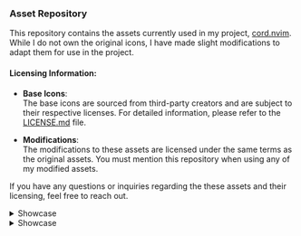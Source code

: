 ### Asset Repository

This repository contains the assets currently used in my project, [cord.nvim](https://github.com/vyfor/cord.nvim). While I do not own the original icons, I have made slight modifications to adapt them for use in the project.

#### Licensing Information:
- **Base Icons**:  
  The base icons are sourced from third-party creators and are subject to their respective licenses. For detailed information, please refer to the [LICENSE.md](LICENSE.md) file.
  
- **Modifications**:  
  The modifications to these assets are licensed under the same terms as the original assets. You must mention this repository when using any of my modified assets.

If you have any questions or inquiries regarding the these assets and their licensing, feel free to reach out.

<details><summary>Showcase</summary>

| Icon | onyx | pastel |
|------|---------|---------|
| ahk.png | <img src='icons/onyx/ahk.png' alt='ahk.png' width='256' height='256' /> | <img src='icons/pastel/ahk.png' alt='ahk.png' width='256' height='256' /> |
| assembly.png | <img src='icons/onyx/assembly.png' alt='assembly.png' width='256' height='256' /> | <img src='icons/pastel/assembly.png' alt='assembly.png' width='256' height='256' /> |
| astro.png | <img src='icons/onyx/astro.png' alt='astro.png' width='256' height='256' /> | <img src='icons/pastel/astro.png' alt='astro.png' width='256' height='256' /> |
| astronvim.png | <img src='icons/onyx/astronvim.png' alt='astronvim.png' width='256' height='256' /> | <img src='icons/pastel/astronvim.png' alt='astronvim.png' width='256' height='256' /> |
| book.png | <img src='icons/onyx/book.png' alt='book.png' width='256' height='256' /> | <img src='icons/pastel/book.png' alt='book.png' width='256' height='256' /> |
| c.png | <img src='icons/onyx/c.png' alt='c.png' width='256' height='256' /> | <img src='icons/pastel/c.png' alt='c.png' width='256' height='256' /> |
| cargo.png | <img src='icons/onyx/cargo.png' alt='cargo.png' width='256' height='256' /> | <img src='icons/pastel/cargo.png' alt='cargo.png' width='256' height='256' /> |
| clojure.png | <img src='icons/onyx/clojure.png' alt='clojure.png' width='256' height='256' /> | <img src='icons/pastel/clojure.png' alt='clojure.png' width='256' height='256' /> |
| cpp.png | <img src='icons/onyx/cpp.png' alt='cpp.png' width='256' height='256' /> | <img src='icons/pastel/cpp.png' alt='cpp.png' width='256' height='256' /> |
| crystal.png | <img src='icons/onyx/crystal.png' alt='crystal.png' width='256' height='256' /> | <img src='icons/pastel/crystal.png' alt='crystal.png' width='256' height='256' /> |
| csharp.png | <img src='icons/onyx/csharp.png' alt='csharp.png' width='256' height='256' /> | <img src='icons/pastel/csharp.png' alt='csharp.png' width='256' height='256' /> |
| css.png | <img src='icons/onyx/css.png' alt='css.png' width='256' height='256' /> | <img src='icons/pastel/css.png' alt='css.png' width='256' height='256' /> |
| d.png | <img src='icons/onyx/d.png' alt='d.png' width='256' height='256' /> | <img src='icons/pastel/d.png' alt='d.png' width='256' height='256' /> |
| dart.png | <img src='icons/onyx/dart.png' alt='dart.png' width='256' height='256' /> | <img src='icons/pastel/dart.png' alt='dart.png' width='256' height='256' /> |
| dashboard.png | <img src='icons/onyx/dashboard.png' alt='dashboard.png' width='256' height='256' /> | <img src='icons/pastel/dashboard.png' alt='dashboard.png' width='256' height='256' /> |
| docker.png | <img src='icons/onyx/docker.png' alt='docker.png' width='256' height='256' /> | <img src='icons/pastel/docker.png' alt='docker.png' width='256' height='256' /> |
| elixir.png | <img src='icons/onyx/elixir.png' alt='elixir.png' width='256' height='256' /> | <img src='icons/pastel/elixir.png' alt='elixir.png' width='256' height='256' /> |
| erlang.png | <img src='icons/onyx/erlang.png' alt='erlang.png' width='256' height='256' /> | <img src='icons/pastel/erlang.png' alt='erlang.png' width='256' height='256' /> |
| folder.png | <img src='icons/onyx/folder.png' alt='folder.png' width='256' height='256' /> | <img src='icons/pastel/folder.png' alt='folder.png' width='256' height='256' /> |
| fsharp.png | <img src='icons/onyx/fsharp.png' alt='fsharp.png' width='256' height='256' /> | <img src='icons/pastel/fsharp.png' alt='fsharp.png' width='256' height='256' /> |
| git.png | <img src='icons/onyx/git.png' alt='git.png' width='256' height='256' /> | <img src='icons/pastel/git.png' alt='git.png' width='256' height='256' /> |
| gml.png | <img src='icons/onyx/gml.png' alt='gml.png' width='256' height='256' /> | <img src='icons/pastel/gml.png' alt='gml.png' width='256' height='256' /> |
| go.png | <img src='icons/onyx/go.png' alt='go.png' width='256' height='256' /> | <img src='icons/pastel/go.png' alt='go.png' width='256' height='256' /> |
| gradle.png | <img src='icons/onyx/gradle.png' alt='gradle.png' width='256' height='256' /> | <img src='icons/pastel/gradle.png' alt='gradle.png' width='256' height='256' /> |
| groovy.png | <img src='icons/onyx/groovy.png' alt='groovy.png' width='256' height='256' /> | <img src='icons/pastel/groovy.png' alt='groovy.png' width='256' height='256' /> |
| haskell.png | <img src='icons/onyx/haskell.png' alt='haskell.png' width='256' height='256' /> | <img src='icons/pastel/haskell.png' alt='haskell.png' width='256' height='256' /> |
| haxe.png | <img src='icons/onyx/haxe.png' alt='haxe.png' width='256' height='256' /> | <img src='icons/pastel/haxe.png' alt='haxe.png' width='256' height='256' /> |
| html.png | <img src='icons/onyx/html.png' alt='html.png' width='256' height='256' /> | <img src='icons/pastel/html.png' alt='html.png' width='256' height='256' /> |
| idle.png | <img src='icons/onyx/idle.png' alt='idle.png' width='256' height='256' /> | <img src='icons/pastel/idle.png' alt='idle.png' width='256' height='256' /> |
| java.png | <img src='icons/onyx/java.png' alt='java.png' width='256' height='256' /> | <img src='icons/pastel/java.png' alt='java.png' width='256' height='256' /> |
| javascript.png | <img src='icons/onyx/javascript.png' alt='javascript.png' width='256' height='256' /> | <img src='icons/pastel/javascript.png' alt='javascript.png' width='256' height='256' /> |
| json.png | <img src='icons/onyx/json.png' alt='json.png' width='256' height='256' /> | <img src='icons/pastel/json.png' alt='json.png' width='256' height='256' /> |
| julia.png | <img src='icons/onyx/julia.png' alt='julia.png' width='256' height='256' /> | <img src='icons/pastel/julia.png' alt='julia.png' width='256' height='256' /> |
| keyboard.png | <img src='icons/onyx/keyboard.png' alt='keyboard.png' width='256' height='256' /> | <img src='icons/pastel/keyboard.png' alt='keyboard.png' width='256' height='256' /> |
| kotlin.png | <img src='icons/onyx/kotlin.png' alt='kotlin.png' width='256' height='256' /> | <img src='icons/pastel/kotlin.png' alt='kotlin.png' width='256' height='256' /> |
| latex.png | <img src='icons/onyx/latex.png' alt='latex.png' width='256' height='256' /> | <img src='icons/pastel/latex.png' alt='latex.png' width='256' height='256' /> |
| license.png | <img src='icons/onyx/license.png' alt='license.png' width='256' height='256' /> | <img src='icons/pastel/license.png' alt='license.png' width='256' height='256' /> |
| lisp.png | <img src='icons/onyx/lisp.png' alt='lisp.png' width='256' height='256' /> | <img src='icons/pastel/lisp.png' alt='lisp.png' width='256' height='256' /> |
| lsp.png | <img src='icons/onyx/lsp.png' alt='lsp.png' width='256' height='256' /> | <img src='icons/pastel/lsp.png' alt='lsp.png' width='256' height='256' /> |
| lua.png | <img src='icons/onyx/lua.png' alt='lua.png' width='256' height='256' /> | <img src='icons/pastel/lua.png' alt='lua.png' width='256' height='256' /> |
| lunarvim.png | <img src='icons/onyx/lunarvim.png' alt='lunarvim.png' width='256' height='256' /> | <img src='icons/pastel/lunarvim.png' alt='lunarvim.png' width='256' height='256' /> |
| markdown.png | <img src='icons/onyx/markdown.png' alt='markdown.png' width='256' height='256' /> | <img src='icons/pastel/markdown.png' alt='markdown.png' width='256' height='256' /> |
| maven.png | <img src='icons/onyx/maven.png' alt='maven.png' width='256' height='256' /> | <img src='icons/pastel/maven.png' alt='maven.png' width='256' height='256' /> |
| neovim.png | <img src='icons/onyx/neovim.png' alt='neovim.png' width='256' height='256' /> | <img src='icons/pastel/neovim.png' alt='neovim.png' width='256' height='256' /> |
| nim.png | <img src='icons/onyx/nim.png' alt='nim.png' width='256' height='256' /> | <img src='icons/pastel/nim.png' alt='nim.png' width='256' height='256' /> |
| nix.png | <img src='icons/onyx/nix.png' alt='nix.png' width='256' height='256' /> | <img src='icons/pastel/nix.png' alt='nix.png' width='256' height='256' /> |
| nvchad.png | <img src='icons/onyx/nvchad.png' alt='nvchad.png' width='256' height='256' /> | <img src='icons/pastel/nvchad.png' alt='nvchad.png' width='256' height='256' /> |
| nvidia.png | <img src='icons/onyx/nvidia.png' alt='nvidia.png' width='256' height='256' /> | <img src='icons/pastel/nvidia.png' alt='nvidia.png' width='256' height='256' /> |
| ocaml.png | <img src='icons/onyx/ocaml.png' alt='ocaml.png' width='256' height='256' /> | <img src='icons/pastel/ocaml.png' alt='ocaml.png' width='256' height='256' /> |
| pascal.png | <img src='icons/onyx/pascal.png' alt='pascal.png' width='256' height='256' /> | <img src='icons/pastel/pascal.png' alt='pascal.png' width='256' height='256' /> |
| perl.png | <img src='icons/onyx/perl.png' alt='perl.png' width='256' height='256' /> | <img src='icons/pastel/perl.png' alt='perl.png' width='256' height='256' /> |
| phoenix.png | <img src='icons/onyx/phoenix.png' alt='phoenix.png' width='256' height='256' /> | <img src='icons/pastel/phoenix.png' alt='phoenix.png' width='256' height='256' /> |
| php.png | <img src='icons/onyx/php.png' alt='php.png' width='256' height='256' /> | <img src='icons/pastel/php.png' alt='php.png' width='256' height='256' /> |
| plugin.png | <img src='icons/onyx/plugin.png' alt='plugin.png' width='256' height='256' /> | <img src='icons/pastel/plugin.png' alt='plugin.png' width='256' height='256' /> |
| postcss.png | <img src='icons/onyx/postcss.png' alt='postcss.png' width='256' height='256' /> | <img src='icons/pastel/postcss.png' alt='postcss.png' width='256' height='256' /> |
| powershell.png | <img src='icons/onyx/powershell.png' alt='powershell.png' width='256' height='256' /> | <img src='icons/pastel/powershell.png' alt='powershell.png' width='256' height='256' /> |
| python.png | <img src='icons/onyx/python.png' alt='python.png' width='256' height='256' /> | <img src='icons/pastel/python.png' alt='python.png' width='256' height='256' /> |
| quarto.png | <img src='icons/onyx/quarto.png' alt='quarto.png' width='256' height='256' /> | <img src='icons/pastel/quarto.png' alt='quarto.png' width='256' height='256' /> |
| r.png | <img src='icons/onyx/r.png' alt='r.png' width='256' height='256' /> | <img src='icons/pastel/r.png' alt='r.png' width='256' height='256' /> |
| react.png | <img src='icons/onyx/react.png' alt='react.png' width='256' height='256' /> | <img src='icons/pastel/react.png' alt='react.png' width='256' height='256' /> |
| ruby.png | <img src='icons/onyx/ruby.png' alt='ruby.png' width='256' height='256' /> | <img src='icons/pastel/ruby.png' alt='ruby.png' width='256' height='256' /> |
| rust.png | <img src='icons/onyx/rust.png' alt='rust.png' width='256' height='256' /> | <img src='icons/pastel/rust.png' alt='rust.png' width='256' height='256' /> |
| scala.png | <img src='icons/onyx/scala.png' alt='scala.png' width='256' height='256' /> | <img src='icons/pastel/scala.png' alt='scala.png' width='256' height='256' /> |
| scss.png | <img src='icons/onyx/scss.png' alt='scss.png' width='256' height='256' /> | <img src='icons/pastel/scss.png' alt='scss.png' width='256' height='256' /> |
| shell.png | <img src='icons/onyx/shell.png' alt='shell.png' width='256' height='256' /> | <img src='icons/pastel/shell.png' alt='shell.png' width='256' height='256' /> |
| sql.png | <img src='icons/onyx/sql.png' alt='sql.png' width='256' height='256' /> | <img src='icons/pastel/sql.png' alt='sql.png' width='256' height='256' /> |
| svelte.png | <img src='icons/onyx/svelte.png' alt='svelte.png' width='256' height='256' /> | <img src='icons/pastel/svelte.png' alt='svelte.png' width='256' height='256' /> |
| swift.png | <img src='icons/onyx/swift.png' alt='swift.png' width='256' height='256' /> | <img src='icons/pastel/swift.png' alt='swift.png' width='256' height='256' /> |
| telescope.png | <img src='icons/onyx/telescope.png' alt='telescope.png' width='256' height='256' /> | <img src='icons/pastel/telescope.png' alt='telescope.png' width='256' height='256' /> |
| text.png | <img src='icons/onyx/text.png' alt='text.png' width='256' height='256' /> | <img src='icons/pastel/text.png' alt='text.png' width='256' height='256' /> |
| toml.png | <img src='icons/onyx/toml.png' alt='toml.png' width='256' height='256' /> | <img src='icons/pastel/toml.png' alt='toml.png' width='256' height='256' /> |
| typescript.png | <img src='icons/onyx/typescript.png' alt='typescript.png' width='256' height='256' /> | <img src='icons/pastel/typescript.png' alt='typescript.png' width='256' height='256' /> |
| v.png | <img src='icons/onyx/v.png' alt='v.png' width='256' height='256' /> | <img src='icons/pastel/v.png' alt='v.png' width='256' height='256' /> |
| vim.png | <img src='icons/onyx/vim.png' alt='vim.png' width='256' height='256' /> | <img src='icons/pastel/vim.png' alt='vim.png' width='256' height='256' /> |
| viml.png | <img src='icons/onyx/viml.png' alt='viml.png' width='256' height='256' /> | <img src='icons/pastel/viml.png' alt='viml.png' width='256' height='256' /> |
| vue.png | <img src='icons/onyx/vue.png' alt='vue.png' width='256' height='256' /> | <img src='icons/pastel/vue.png' alt='vue.png' width='256' height='256' /> |
| xml.png | <img src='icons/onyx/xml.png' alt='xml.png' width='256' height='256' /> | <img src='icons/pastel/xml.png' alt='xml.png' width='256' height='256' /> |
| yaml.png | <img src='icons/onyx/yaml.png' alt='yaml.png' width='256' height='256' /> | <img src='icons/pastel/yaml.png' alt='yaml.png' width='256' height='256' /> |
| zig.png | <img src='icons/onyx/zig.png' alt='zig.png' width='256' height='256' /> | <img src='icons/pastel/zig.png' alt='zig.png' width='256' height='256' /> |
</details>
</details>

<details id=showcase><summary>Showcase</summary>

| Icon | onyx | pastel |
|------|---------|---------|
| ahk.png | <img src='icons/onyx/ahk.png' alt='ahk.png' width='256' height='256' /> | <img src='icons/pastel/ahk.png' alt='ahk.png' width='256' height='256' /> |
| assembly.png | <img src='icons/onyx/assembly.png' alt='assembly.png' width='256' height='256' /> | <img src='icons/pastel/assembly.png' alt='assembly.png' width='256' height='256' /> |
| astro.png | <img src='icons/onyx/astro.png' alt='astro.png' width='256' height='256' /> | <img src='icons/pastel/astro.png' alt='astro.png' width='256' height='256' /> |
| astronvim.png | <img src='icons/onyx/astronvim.png' alt='astronvim.png' width='256' height='256' /> | <img src='icons/pastel/astronvim.png' alt='astronvim.png' width='256' height='256' /> |
| book.png | <img src='icons/onyx/book.png' alt='book.png' width='256' height='256' /> | <img src='icons/pastel/book.png' alt='book.png' width='256' height='256' /> |
| c.png | <img src='icons/onyx/c.png' alt='c.png' width='256' height='256' /> | <img src='icons/pastel/c.png' alt='c.png' width='256' height='256' /> |
| cargo.png | <img src='icons/onyx/cargo.png' alt='cargo.png' width='256' height='256' /> | <img src='icons/pastel/cargo.png' alt='cargo.png' width='256' height='256' /> |
| clojure.png | <img src='icons/onyx/clojure.png' alt='clojure.png' width='256' height='256' /> | <img src='icons/pastel/clojure.png' alt='clojure.png' width='256' height='256' /> |
| cpp.png | <img src='icons/onyx/cpp.png' alt='cpp.png' width='256' height='256' /> | <img src='icons/pastel/cpp.png' alt='cpp.png' width='256' height='256' /> |
| crystal.png | <img src='icons/onyx/crystal.png' alt='crystal.png' width='256' height='256' /> | <img src='icons/pastel/crystal.png' alt='crystal.png' width='256' height='256' /> |
| csharp.png | <img src='icons/onyx/csharp.png' alt='csharp.png' width='256' height='256' /> | <img src='icons/pastel/csharp.png' alt='csharp.png' width='256' height='256' /> |
| css.png | <img src='icons/onyx/css.png' alt='css.png' width='256' height='256' /> | <img src='icons/pastel/css.png' alt='css.png' width='256' height='256' /> |
| d.png | <img src='icons/onyx/d.png' alt='d.png' width='256' height='256' /> | <img src='icons/pastel/d.png' alt='d.png' width='256' height='256' /> |
| dart.png | <img src='icons/onyx/dart.png' alt='dart.png' width='256' height='256' /> | <img src='icons/pastel/dart.png' alt='dart.png' width='256' height='256' /> |
| dashboard.png | <img src='icons/onyx/dashboard.png' alt='dashboard.png' width='256' height='256' /> | <img src='icons/pastel/dashboard.png' alt='dashboard.png' width='256' height='256' /> |
| docker.png | <img src='icons/onyx/docker.png' alt='docker.png' width='256' height='256' /> | <img src='icons/pastel/docker.png' alt='docker.png' width='256' height='256' /> |
| elixir.png | <img src='icons/onyx/elixir.png' alt='elixir.png' width='256' height='256' /> | <img src='icons/pastel/elixir.png' alt='elixir.png' width='256' height='256' /> |
| erlang.png | <img src='icons/onyx/erlang.png' alt='erlang.png' width='256' height='256' /> | <img src='icons/pastel/erlang.png' alt='erlang.png' width='256' height='256' /> |
| folder.png | <img src='icons/onyx/folder.png' alt='folder.png' width='256' height='256' /> | <img src='icons/pastel/folder.png' alt='folder.png' width='256' height='256' /> |
| fsharp.png | <img src='icons/onyx/fsharp.png' alt='fsharp.png' width='256' height='256' /> | <img src='icons/pastel/fsharp.png' alt='fsharp.png' width='256' height='256' /> |
| git.png | <img src='icons/onyx/git.png' alt='git.png' width='256' height='256' /> | <img src='icons/pastel/git.png' alt='git.png' width='256' height='256' /> |
| gml.png | <img src='icons/onyx/gml.png' alt='gml.png' width='256' height='256' /> | <img src='icons/pastel/gml.png' alt='gml.png' width='256' height='256' /> |
| go.png | <img src='icons/onyx/go.png' alt='go.png' width='256' height='256' /> | <img src='icons/pastel/go.png' alt='go.png' width='256' height='256' /> |
| gradle.png | <img src='icons/onyx/gradle.png' alt='gradle.png' width='256' height='256' /> | <img src='icons/pastel/gradle.png' alt='gradle.png' width='256' height='256' /> |
| groovy.png | <img src='icons/onyx/groovy.png' alt='groovy.png' width='256' height='256' /> | <img src='icons/pastel/groovy.png' alt='groovy.png' width='256' height='256' /> |
| haskell.png | <img src='icons/onyx/haskell.png' alt='haskell.png' width='256' height='256' /> | <img src='icons/pastel/haskell.png' alt='haskell.png' width='256' height='256' /> |
| haxe.png | <img src='icons/onyx/haxe.png' alt='haxe.png' width='256' height='256' /> | <img src='icons/pastel/haxe.png' alt='haxe.png' width='256' height='256' /> |
| html.png | <img src='icons/onyx/html.png' alt='html.png' width='256' height='256' /> | <img src='icons/pastel/html.png' alt='html.png' width='256' height='256' /> |
| idle.png | <img src='icons/onyx/idle.png' alt='idle.png' width='256' height='256' /> | <img src='icons/pastel/idle.png' alt='idle.png' width='256' height='256' /> |
| java.png | <img src='icons/onyx/java.png' alt='java.png' width='256' height='256' /> | <img src='icons/pastel/java.png' alt='java.png' width='256' height='256' /> |
| javascript.png | <img src='icons/onyx/javascript.png' alt='javascript.png' width='256' height='256' /> | <img src='icons/pastel/javascript.png' alt='javascript.png' width='256' height='256' /> |
| json.png | <img src='icons/onyx/json.png' alt='json.png' width='256' height='256' /> | <img src='icons/pastel/json.png' alt='json.png' width='256' height='256' /> |
| julia.png | <img src='icons/onyx/julia.png' alt='julia.png' width='256' height='256' /> | <img src='icons/pastel/julia.png' alt='julia.png' width='256' height='256' /> |
| keyboard.png | <img src='icons/onyx/keyboard.png' alt='keyboard.png' width='256' height='256' /> | <img src='icons/pastel/keyboard.png' alt='keyboard.png' width='256' height='256' /> |
| kotlin.png | <img src='icons/onyx/kotlin.png' alt='kotlin.png' width='256' height='256' /> | <img src='icons/pastel/kotlin.png' alt='kotlin.png' width='256' height='256' /> |
| latex.png | <img src='icons/onyx/latex.png' alt='latex.png' width='256' height='256' /> | <img src='icons/pastel/latex.png' alt='latex.png' width='256' height='256' /> |
| license.png | <img src='icons/onyx/license.png' alt='license.png' width='256' height='256' /> | <img src='icons/pastel/license.png' alt='license.png' width='256' height='256' /> |
| lisp.png | <img src='icons/onyx/lisp.png' alt='lisp.png' width='256' height='256' /> | <img src='icons/pastel/lisp.png' alt='lisp.png' width='256' height='256' /> |
| lsp.png | <img src='icons/onyx/lsp.png' alt='lsp.png' width='256' height='256' /> | <img src='icons/pastel/lsp.png' alt='lsp.png' width='256' height='256' /> |
| lua.png | <img src='icons/onyx/lua.png' alt='lua.png' width='256' height='256' /> | <img src='icons/pastel/lua.png' alt='lua.png' width='256' height='256' /> |
| lunarvim.png | <img src='icons/onyx/lunarvim.png' alt='lunarvim.png' width='256' height='256' /> | <img src='icons/pastel/lunarvim.png' alt='lunarvim.png' width='256' height='256' /> |
| markdown.png | <img src='icons/onyx/markdown.png' alt='markdown.png' width='256' height='256' /> | <img src='icons/pastel/markdown.png' alt='markdown.png' width='256' height='256' /> |
| maven.png | <img src='icons/onyx/maven.png' alt='maven.png' width='256' height='256' /> | <img src='icons/pastel/maven.png' alt='maven.png' width='256' height='256' /> |
| neovim.png | <img src='icons/onyx/neovim.png' alt='neovim.png' width='256' height='256' /> | <img src='icons/pastel/neovim.png' alt='neovim.png' width='256' height='256' /> |
| nim.png | <img src='icons/onyx/nim.png' alt='nim.png' width='256' height='256' /> | <img src='icons/pastel/nim.png' alt='nim.png' width='256' height='256' /> |
| nix.png | <img src='icons/onyx/nix.png' alt='nix.png' width='256' height='256' /> | <img src='icons/pastel/nix.png' alt='nix.png' width='256' height='256' /> |
| nvchad.png | <img src='icons/onyx/nvchad.png' alt='nvchad.png' width='256' height='256' /> | <img src='icons/pastel/nvchad.png' alt='nvchad.png' width='256' height='256' /> |
| nvidia.png | <img src='icons/onyx/nvidia.png' alt='nvidia.png' width='256' height='256' /> | <img src='icons/pastel/nvidia.png' alt='nvidia.png' width='256' height='256' /> |
| ocaml.png | <img src='icons/onyx/ocaml.png' alt='ocaml.png' width='256' height='256' /> | <img src='icons/pastel/ocaml.png' alt='ocaml.png' width='256' height='256' /> |
| pascal.png | <img src='icons/onyx/pascal.png' alt='pascal.png' width='256' height='256' /> | <img src='icons/pastel/pascal.png' alt='pascal.png' width='256' height='256' /> |
| perl.png | <img src='icons/onyx/perl.png' alt='perl.png' width='256' height='256' /> | <img src='icons/pastel/perl.png' alt='perl.png' width='256' height='256' /> |
| phoenix.png | <img src='icons/onyx/phoenix.png' alt='phoenix.png' width='256' height='256' /> | <img src='icons/pastel/phoenix.png' alt='phoenix.png' width='256' height='256' /> |
| php.png | <img src='icons/onyx/php.png' alt='php.png' width='256' height='256' /> | <img src='icons/pastel/php.png' alt='php.png' width='256' height='256' /> |
| plugin.png | <img src='icons/onyx/plugin.png' alt='plugin.png' width='256' height='256' /> | <img src='icons/pastel/plugin.png' alt='plugin.png' width='256' height='256' /> |
| postcss.png | <img src='icons/onyx/postcss.png' alt='postcss.png' width='256' height='256' /> | <img src='icons/pastel/postcss.png' alt='postcss.png' width='256' height='256' /> |
| powershell.png | <img src='icons/onyx/powershell.png' alt='powershell.png' width='256' height='256' /> | <img src='icons/pastel/powershell.png' alt='powershell.png' width='256' height='256' /> |
| python.png | <img src='icons/onyx/python.png' alt='python.png' width='256' height='256' /> | <img src='icons/pastel/python.png' alt='python.png' width='256' height='256' /> |
| quarto.png | <img src='icons/onyx/quarto.png' alt='quarto.png' width='256' height='256' /> | <img src='icons/pastel/quarto.png' alt='quarto.png' width='256' height='256' /> |
| r.png | <img src='icons/onyx/r.png' alt='r.png' width='256' height='256' /> | <img src='icons/pastel/r.png' alt='r.png' width='256' height='256' /> |
| react.png | <img src='icons/onyx/react.png' alt='react.png' width='256' height='256' /> | <img src='icons/pastel/react.png' alt='react.png' width='256' height='256' /> |
| ruby.png | <img src='icons/onyx/ruby.png' alt='ruby.png' width='256' height='256' /> | <img src='icons/pastel/ruby.png' alt='ruby.png' width='256' height='256' /> |
| rust.png | <img src='icons/onyx/rust.png' alt='rust.png' width='256' height='256' /> | <img src='icons/pastel/rust.png' alt='rust.png' width='256' height='256' /> |
| scala.png | <img src='icons/onyx/scala.png' alt='scala.png' width='256' height='256' /> | <img src='icons/pastel/scala.png' alt='scala.png' width='256' height='256' /> |
| scss.png | <img src='icons/onyx/scss.png' alt='scss.png' width='256' height='256' /> | <img src='icons/pastel/scss.png' alt='scss.png' width='256' height='256' /> |
| shell.png | <img src='icons/onyx/shell.png' alt='shell.png' width='256' height='256' /> | <img src='icons/pastel/shell.png' alt='shell.png' width='256' height='256' /> |
| sql.png | <img src='icons/onyx/sql.png' alt='sql.png' width='256' height='256' /> | <img src='icons/pastel/sql.png' alt='sql.png' width='256' height='256' /> |
| svelte.png | <img src='icons/onyx/svelte.png' alt='svelte.png' width='256' height='256' /> | <img src='icons/pastel/svelte.png' alt='svelte.png' width='256' height='256' /> |
| swift.png | <img src='icons/onyx/swift.png' alt='swift.png' width='256' height='256' /> | <img src='icons/pastel/swift.png' alt='swift.png' width='256' height='256' /> |
| telescope.png | <img src='icons/onyx/telescope.png' alt='telescope.png' width='256' height='256' /> | <img src='icons/pastel/telescope.png' alt='telescope.png' width='256' height='256' /> |
| text.png | <img src='icons/onyx/text.png' alt='text.png' width='256' height='256' /> | <img src='icons/pastel/text.png' alt='text.png' width='256' height='256' /> |
| toml.png | <img src='icons/onyx/toml.png' alt='toml.png' width='256' height='256' /> | <img src='icons/pastel/toml.png' alt='toml.png' width='256' height='256' /> |
| typescript.png | <img src='icons/onyx/typescript.png' alt='typescript.png' width='256' height='256' /> | <img src='icons/pastel/typescript.png' alt='typescript.png' width='256' height='256' /> |
| v.png | <img src='icons/onyx/v.png' alt='v.png' width='256' height='256' /> | <img src='icons/pastel/v.png' alt='v.png' width='256' height='256' /> |
| vim.png | <img src='icons/onyx/vim.png' alt='vim.png' width='256' height='256' /> | <img src='icons/pastel/vim.png' alt='vim.png' width='256' height='256' /> |
| viml.png | <img src='icons/onyx/viml.png' alt='viml.png' width='256' height='256' /> | <img src='icons/pastel/viml.png' alt='viml.png' width='256' height='256' /> |
| vue.png | <img src='icons/onyx/vue.png' alt='vue.png' width='256' height='256' /> | <img src='icons/pastel/vue.png' alt='vue.png' width='256' height='256' /> |
| xml.png | <img src='icons/onyx/xml.png' alt='xml.png' width='256' height='256' /> | <img src='icons/pastel/xml.png' alt='xml.png' width='256' height='256' /> |
| yaml.png | <img src='icons/onyx/yaml.png' alt='yaml.png' width='256' height='256' /> | <img src='icons/pastel/yaml.png' alt='yaml.png' width='256' height='256' /> |
| zig.png | <img src='icons/onyx/zig.png' alt='zig.png' width='256' height='256' /> | <img src='icons/pastel/zig.png' alt='zig.png' width='256' height='256' /> |
</details>
